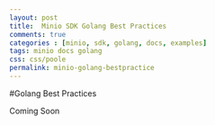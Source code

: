 ```yaml
---
layout: post
title:  Minio SDK Golang Best Practices
comments: true
categories : [minio, sdk, golang, docs, examples]
tags: minio docs golang
css: css/poole
permalink: minio-golang-bestpractice 
---
```

 
#Golang Best Practices

Coming Soon